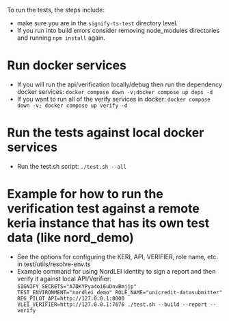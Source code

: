 To run the tests, the steps include:
* make sure you are in the `signify-ts-test` directory level.
* If you run into build errors consider removing node_modules directories and running `npm install` again.

# Run docker services
* If you will run the api/verification locally/debug then run the dependency docker services:
```docker compose down -v;docker compose up deps -d```
* If you want to run all of the verify services in docker:
```docker compose down -v; docker compose up verify -d```

# Run the tests against local docker services
* Run the test.sh script:
```./test.sh --all```

# Example for how to run the verification test against a remote keria instance that has its own test data (like nord_demo)
* See the options for configuring the KERI, API, VERIFIER, role name, etc. in test/utils/resolve-env.ts
* Example command for using NordLEI identity to sign a report and then verify it against local API/Verifier:
```SIGNIFY_SECRETS="A7DKYPya4oi6uDnvBmjjp" TEST_ENVIRONMENT="nordlei_demo" ROLE_NAME="unicredit-datasubmitter" REG_PILOT_API=http://127.0.0.1:8000 VLEI_VERIFIER=http://127.0.0.1:7676 ./test.sh --build --report --verify```